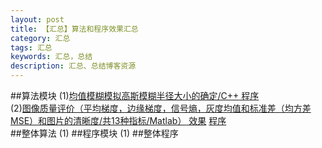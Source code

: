 ```yaml
---
layout: post
title: 【汇总】算法和程序效果汇总
category: 汇总
tags: 汇总  
keywords: 汇总，总结
description: 汇总、总结博客资源
---
```


##算法模块
(1)[均值模糊模拟高斯模糊半径大小的确定/C++](http://a1.qpic.cn/psb?/V10ctZwO4GqAC4/Q73TR2FTq7t4Vnuyj2OMFgCavfMCD81PVkYliQe3d2A!/b/dHwBAAAAAAAA&ek=1&kp=1&pt=0&bo=kAYEBJAGBAQDCSw!&sce=60-2-2&rf=viewer_4)[  程序](https://github.com/whdcumt/GaussAlgorithm3)<br>
(2)[图像质量评价（平均梯度，边缘梯度，信号熵，灰度均值和标准差（均方差MSE）和图片的清晰度/共13种指标/Matlab）](http://a1.qpic.cn/psb?/V10ctZwO0joWiR/Vdli3W6O9cwNhmBerXm883cEvW8vns9v1DAEqY9Nj1A!/b/dHcBAAAAAAAA&bo=WAJqA1gCagMBCS4!&rf=viewer_4)[  效果](http://a2.qpic.cn/psb?/V10ctZwO0joWiR/t7HUqLetq5rQfKpRCPsl2CkJMF.U9GFPaFYsz4SLHIk!/b/dNwAAAAAAAAA&bo=kAYCBJAGAgQDACU!&rf=viewer_4) [程序](https://github.com/whdcumt/image-quality-assessment)<br>
##整体算法
(1)
##程序模块
(1)
##整体程序
